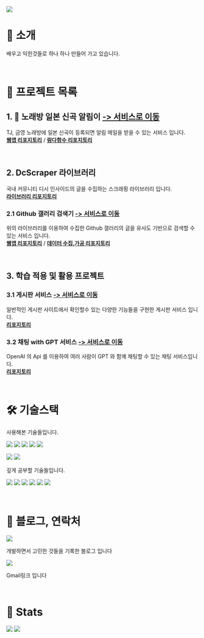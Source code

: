 ![](https://capsule-render.vercel.app/api?type=waving&color=91f48a&height=120&text=spiaminto's%20GitHub&animation=fadeIn&fontColor=4d4d4d&fontSize=50)

# :wave: 소개
배우고 익힌것들로 하나 하나 만들어 가고 있습니다.  

<br>  

# :file_folder: 프로젝트 목록
## 1. :microphone: 노래방 일본 신곡 알림이 [-> 서비스로 이동](https://jsongnoti.com)   
TJ, 금영 노래방에 일본 신곡이 등록되면 알림 메일을 받을 수 있는 서비스 입니다.  
**[웹앱 리포지토리](https://github.com/spiaminto/JsongNoti-web)** / **[람다함수 리포지토리](https://github.com/spiaminto/JsongNoti)**

<br>

## 2. DcScraper 라이브러리 
국내 커뮤니티 디시 인사이드의 글을 수집하는 스크래핑 라이브러리 입니다.  
**[라이브러리 리포지토리](https://github.com/spiaminto/DcScraper)**  
### 2.1 Github 갤러리 검색기 [-> 서비스로 이동](http://spia.ap-northeast-2.elasticbeanstalk.com/gitgallsearch)
위의 라이브러리를 이용하여 수집한 Github 갤러리의 글을 유사도 기반으로 검색할 수 있는 서비스 입니다.    
**[웹앱 리포지토리](https://github.com/spiaminto/GitGallSearch)** / **[데이터 수집,가공 리포지토리](https://github.com/spiaminto/GitGallSearchBack)**

<br>

## 3. 학습 적용 및 활용 프로젝트
### 3.1 게시판 서비스 [-> 서비스로 이동](http://spia.ap-northeast-2.elasticbeanstalk.com/spiaboard/boards)
일반적인 게시판 사이트에서 확인할수 있는 다양한 기능들을 구현한 게시판 서비스 입니다.  
**[리포지토리](https://github.com/spiaminto/boardJpa)**  
### 3.2 채팅 with GPT 서비스 [-> 서비스로 이동](http://spia.ap-northeast-2.elasticbeanstalk.com/spiachat/lobby)
OpenAI 의 Api 를 이용하여 여러 사람이 GPT 와 함께 채팅할 수 있는 채팅 서비스입니다.  
**[리포지토리](https://github.com/spiaminto/spiaChat)**  
  
<br>

# 🛠️ 기술스택
사용해본 기술들입니다.  
  
![](https://img.shields.io/badge/HTML-e34f26?style=flat-square&logo=HTML5&logoColor=white)
![](https://img.shields.io/badge/CSS-1592b6?style=flat-square&logo=CSS3&logoColor=white)
![](https://img.shields.io/badge/Bootstrap-795eb3?style=flat-square&logo=Bootstrap&logoColor=white)
![](https://img.shields.io/badge/Javascript-f7df1e?style=flat-square&logo=Javascript&logoColor=white)
![](https://img.shields.io/badge/Jquery-0769ad?style=flat-square&logo=Jquery&logoColor=white)  

![](https://img.shields.io/badge/ElasticBeanstalk-dd6d33?style=flat-square&logo=AmazonWebServices&logoColor=white) 
![](https://img.shields.io/badge/AWSLambda-ffba75?style=flat-square&logo=AWSLambda&logoColor=white) 

  
깊게 공부할 기술들입니다.  
  
![](https://img.shields.io/badge/Java-007396?style=flat-square&logo=Java&logoColor=white)
![](https://img.shields.io/badge/SpringBoot-6DB33F?style=flat-square&logo=Spring-Boot&logoColor=white) 
![](https://img.shields.io/badge/Thymeleaf-6D933F?style=flat-square&logo=Thymeleaf&logoColor=white) 
![](https://img.shields.io/badge/MySQL-4479A1?style=flat-square&logo=MySQL&logoColor=white) 
![](https://img.shields.io/badge/PostgreSQL-3776ab?style=flat-square&logo=PostgreSQL&logoColor=white)
![](https://img.shields.io/badge/AmazonAWS-FF7F00?style=flat-square&logo=AmazonWebServices&logoColor=white)

<br>

# :pencil: 블로그, 연락처
[![](https://img.shields.io/badge/Tistory-000000?style=flat-square&logo=Tistory&logoColor=white&link=https://spiaminto.tistory.com/)](https://spiaminto.tistory.com/)
  
개발하면서 고민한 것들을 기록한 블로그 입니다

[![](https://img.shields.io/badge/Gmail-EA4335?style=flat-square&logo=Gmail&logoColor=white&link=mailto:spiaminto@gmail.com)](mailto:spiaminto@gmail.com)

Gmail링크 입니다

<br>

# 🏅 Stats 

![](https://github-readme-stats.vercel.app/api?username=spiaminto&bg_color=180,00000000,00000000&title_color=4d4d4d&text_color=4d4d4d) 
![](https://github-readme-stats.vercel.app/api/top-langs/?username=spiaminto&layout=compact&bg_color=180,00000000,00000000&title_color=4d4d4d&text_color=4d4d4d)